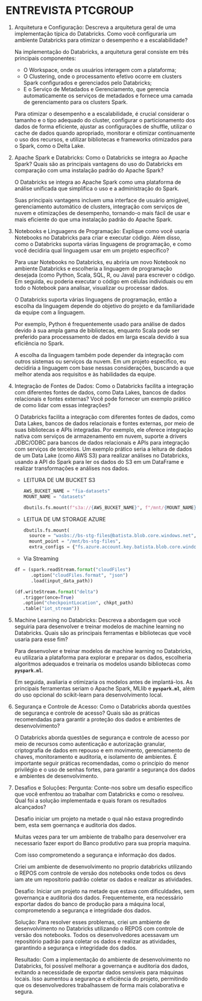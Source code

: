 # ENTREVISTA PTCGROUP

1. Arquitetura e Configuração:
Descreva a arquitetura geral de uma implementação típica do Databricks. Como você configuraria um ambiente Databricks para otimizar o desempenho e a escalabilidade?
    
    
    Na implementação do Databricks, a arquitetura geral consiste em três principais componentes: 
    
    - O Workspace, onde os usuários interagem com a plataforma;
    - O Clustering, onde o processamento efetivo ocorre em clusters Spark configurados e gerenciados pelo Databricks;
    - E o Serviço de Metadados e Gerenciamento, que gerencia automaticamente os serviços de metadados e fornece uma camada de gerenciamento para os clusters Spark.
    
    Para otimizar o desempenho e a escalabilidade, é crucial considerar o tamanho e o tipo adequado do cluster, configurar o particionamento dos dados de forma eficiente, ajustar as configurações de shuffle, utilizar o cache de dados quando apropriado, monitorar e otimizar continuamente o uso dos recursos, e utilizar bibliotecas e frameworks otimizados para o Spark, como o Delta Lake.
    
2. Apache Spark e Databricks:
Como o Databricks se integra ao Apache Spark? Quais são as principais vantagens do uso do Databricks em comparação com uma instalação padrão do Apache Spark?
    
    
    O Databricks se integra ao Apache Spark como uma plataforma de análise unificada que simplifica o uso e a administração do Spark. 
    
    Suas principais vantagens incluem uma interface de usuário amigável, gerenciamento automático de clusters, integração com serviços de nuvem e otimizações de desempenho, tornando-o mais fácil de usar e mais eficiente do que uma instalação padrão do Apache Spark.
    
3. Notebooks e Linguagens de Programação:
Explique como você usaria Notebooks no Databricks para criar e executar código. Além disso, como o Databricks suporta várias linguagens de programação, e como você decidiria qual linguagem usar em um projeto específico?
    
    Para usar Notebooks no Databricks, eu abriria um novo Notebook no ambiente Databricks e escolheria a linguagem de programação desejada (como Python, Scala, SQL, R, ou Java) para escrever o código. Em seguida, eu poderia executar o código em células individuais ou em todo o Notebook para analisar, visualizar ou processar dados.
    
    O Databricks suporta várias linguagens de programação, então a escolha da linguagem depende do objetivo do projeto e da familiaridade da equipe com a linguagem. 
    
    Por exemplo, Python é frequentemente usado para análise de dados devido à sua ampla gama de bibliotecas, enquanto Scala pode ser preferido para processamento de dados em larga escala devido à sua eficiência no Spark. 
    
    A escolha da linguagem também pode depender da integração com outros sistemas ou serviços da nuvem. Em um projeto específico, eu decidiria a linguagem com base nessas considerações, buscando a que melhor atenda aos requisitos e às habilidades da equipe.
    
4. Integração de Fontes de Dados:
Como o Databricks facilita a integração com diferentes fontes de dados, como Data Lakes, bancos de dados relacionais e fontes externas? Você pode fornecer um exemplo prático de como lidar com essas integrações?
    
    O Databricks facilita a integração com diferentes fontes de dados, como Data Lakes, bancos de dados relacionais e fontes externas, por meio de suas bibliotecas e APIs integradas. Por exemplo, ele oferece integração nativa com serviços de armazenamento em nuvem, suporte a drivers JDBC/ODBC para bancos de dados relacionais e APIs para integração com serviços de terceiros. Um exemplo prático seria a leitura de dados de um Data Lake (como AWS S3) para realizar análises no Databricks, usando a API do Spark para ler os dados do S3 em um DataFrame e realizar transformações e análises nos dados.
    
    - LEITURA DE UM BUCKET S3
        
        ```python
        AWS_BUCKET_NAME = "fia-datasets"
        MOUNT_NAME = "datasets"
        
        dbutils.fs.mount(f"s3a://{AWS_BUCKET_NAME}", f"/mnt/{MOUNT_NAME}")
        ```
        
    - LEITUA DE UM STORAGE AZURE
        
        ```python
        dbutils.fs.mount(
          source = "wasbs://bs-stg-files@batista.blob.core.windows.net",
          mount_point = "/mnt/bs-stg-files",
          extra_configs = {"fs.azure.account.key.batista.blob.core.windows.net":dbutils.secrets.get(scope = "az-blob-storage-batista", key = "key-az-blob-storage")})
        ```
        
    - Via Streaming
    
    ```python
    df = (spark.readStream.format("cloudFiles")
          .option("cloudFiles.format", "json")
          .load(input_data_path))
    
    (df.writeStream.format("delta")
       .trigger(once=True)
       .option("checkpointLocation", chkpt_path)
       .table("iot_stream"))
    ```
    
5. Machine Learning no Databricks:
Descreva a abordagem que você seguiria para desenvolver e treinar modelos de machine learning no Databricks. Quais são as principais ferramentas e bibliotecas que você usaria para esse fim?
    
    Para desenvolver e treinar modelos de machine learning no Databricks, eu utilizaria a plataforma para explorar e preparar os dados, escolheria algoritmos adequados e treinaria os modelos usando bibliotecas como **`pyspark.ml`**. 
    
    Em seguida, avaliaria e otimizaria os modelos antes de implantá-los. As principais ferramentas seriam o Apache Spark, MLlib e **`pyspark.ml`**, além do uso opcional do scikit-learn para desenvolvimento local.
    
6. Segurança e Controle de Acesso:
Como o Databricks aborda questões de segurança e controle de acesso? Quais são as práticas recomendadas para garantir a proteção dos dados e ambientes de desenvolvimento?
    
    O Databricks aborda questões de segurança e controle de acesso por meio de recursos como autenticação e autorização granular, criptografia de dados em repouso e em movimento, gerenciamento de chaves, monitoramento e auditoria, e isolamento de ambientes. É importante seguir práticas recomendadas, como o princípio do menor privilégio e o uso de senhas fortes, para garantir a segurança dos dados e ambientes de desenvolvimento.
    
7. Desafios e Soluções:
Pergunta: Conte-nos sobre um desafio específico que você enfrentou ao trabalhar com Databricks e como o resolveu. Qual foi a solução implementada e quais foram os resultados alcançados?
    
    
    Desafio iniciar um projeto na metade o qual não estava progredindo bem, esta sem goernança e auditoria dos dados.
    
    Muitas vezes para ter um ambiente de trabalho para desenvolver era necessario fazer export do Banco produtivo para sua propria maquina.
    
    Com isso comprometendo a segurança e informação dos dados.
    
    Criei um ambiente de desenvolvimento no proprio databricks utilizando o REPOS com controle de versão dos notebooks onde todos os devs iam ate um repositorio padrão coletar os dados e realizar as atividades.
    
    Desafio: Iniciar um projeto na metade que estava com dificuldades, sem governança e auditoria dos dados. Frequentemente, era necessário exportar dados do banco de produção para a máquina local, comprometendo a segurança e integridade dos dados.
    
    Solução: Para resolver esses problemas, criei um ambiente de desenvolvimento no Databricks utilizando o REPOS com controle de versão dos notebooks. Todos os desenvolvedores acessavam um repositório padrão para coletar os dados e realizar as atividades, garantindo a segurança e integridade dos dados.
    
    Resultado: Com a implementação do ambiente de desenvolvimento no Databricks, foi possível melhorar a governança e auditoria dos dados, evitando a necessidade de exportar dados sensíveis para máquinas locais. Isso aumentou a segurança e eficiência do projeto, permitindo que os desenvolvedores trabalhassem de forma mais colaborativa e segura.
